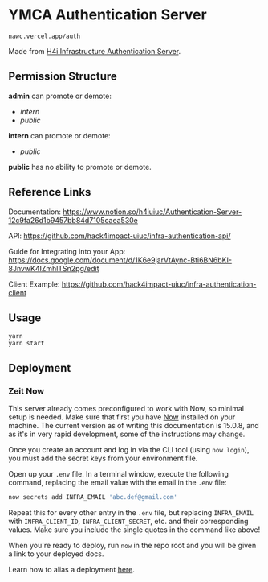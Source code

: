 # YMCA Authentication Server

    nawc.vercel.app/auth

Made from [H4i Infrastructure Authentication Server](https://github.com/hack4impact-uiuc/infra-authentication-server).

## Permission Structure

**admin** can promote or demote:

- _intern_
- _public_

**intern** can promote or demote:

- _public_

**public** has no ability to promote or demote.

## Reference Links

Documentation: https://www.notion.so/h4iuiuc/Authentication-Server-12c9fa26d1b9457bb84d7105caea530e

API: https://github.com/hack4impact-uiuc/infra-authentication-api/

Guide for Integrating into your App: https://docs.google.com/document/d/1K6e9jarVtAync-Bti6BN6bKI-8JnvwK4IZmhlTSn2pg/edit

Client Example: https://github.com/hack4impact-uiuc/infra-authentication-client

## Usage

```
yarn
yarn start
```

## Deployment

### Zeit Now

This server already comes preconfigured to work with Now, so minimal setup is needed.
Make sure that first you have [Now](https://zeit.co/download) installed on your machine. The current version as of writing this documentation is 15.0.8, and as it's in very rapid development, some of the instructions may change.

Once you create an account and log in via the CLI tool (using `now login`), you must add the secret keys from your environment file.

Open up your `.env` file. In a terminal window, execute the following command, replacing the email value with the email in the `.env` file:

```bash
now secrets add INFRA_EMAIL 'abc.def@gmail.com'
```

Repeat this for every other entry in the `.env` file, but replacing `INFRA_EMAIL` with `INFRA_CLIENT_ID`, `INFRA_CLIENT_SECRET`, etc. and their corresponding values. Make sure you include the single quotes in the command like above!

When you're ready to deploy, run `now` in the repo root and you will be given a link to your deployed docs.

Learn how to alias a deployment [here](https://zeit.co/docs/v2/domains-and-aliases/aliasing-a-deployment).
